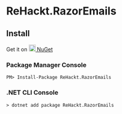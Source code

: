 # ReHackt.RazorEmails

## Install

Get it on <a href="https://www.nuget.org/packages/ReHackt.RazorEmails"><img src="https://www.nuget.org/Content/gallery/img/default-package-icon.svg" height=18 style="height:18px;" /> NuGet</a>

### Package Manager Console

```
PM> Install-Package ReHackt.RazorEmails
```

### .NET CLI Console

```
> dotnet add package ReHackt.RazorEmails
```
